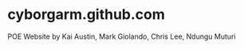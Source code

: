 cyborgarm.github.com
====================

POE Website by Kai Austin, Mark Giolando, Chris Lee, Ndungu Muturi
